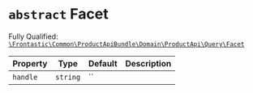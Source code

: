 # `abstract`  Facet

Fully Qualified: [`\Frontastic\Common\ProductApiBundle\Domain\ProductApi\Query\Facet`](../../../../../../src/php/ProductApiBundle/Domain/ProductApi/Query/Facet.php)



Property|Type|Default|Description
--------|----|-------|-----------
`handle`|`string`|``|

